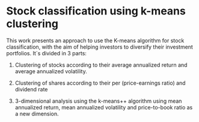 # Stock classification using k-means clustering

This work presents an approach to use the K-means algorithm for stock classification, with the aim of helping investors to diversify their investment portfolios. It´s divided in 3 parts:

1. Clustering of stocks according to their average annualized return and average annualized volatility.

2. Clustering of shares according to their per (price-earnings ratio) and dividend rate

3. 3-dimensional analysis using the k-means++ algorithm using mean annualized return, mean annualized volatility and price-to-book ratio as a new dimension.
